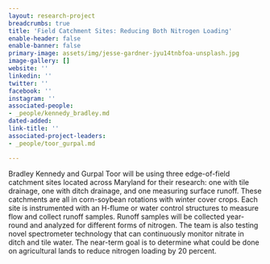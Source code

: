 ```yaml
---
layout: research-project
breadcrumbs: true
title: 'Field Catchment Sites: Reducing Both Nitrogen Loading'
enable-header: false
enable-banner: false
primary-image: assets/img/jesse-gardner-jyu14tnbfoa-unsplash.jpg
image-gallery: []
website: ''
linkedin: ''
twitter: ''
facebook: ''
instagram: ''
associated-people:
- _people/kennedy_bradley.md
dated-added: 
link-title: ''
associated-project-leaders:
- _people/toor_gurpal.md

---
```

Bradley Kennedy and Gurpal Toor will be using three edge-of-field catchment sites located across Maryland for their research: one with tile drainage, one with ditch drainage, and one measuring surface runoff. These catchments are all in corn-soybean rotations with winter cover crops. Each site is instrumented with an H-flume or water control structures to measure flow and collect runoff samples. Runoff samples will be collected year-round and analyzed for different forms of nitrogen. The team is also testing novel spectrometer technology that can continuously monitor nitrate in ditch and tile water. The near-term goal is to determine what could be done on agricultural lands to reduce nitrogen loading by 20 percent.